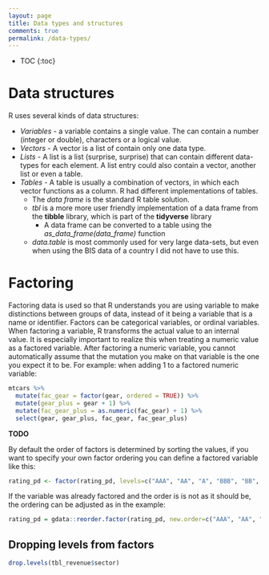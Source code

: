 ```yaml
---
layout: page
title: Data types and structures
comments: true
permalink: /data-types/
---
```


* TOC
{:toc}

# Data structures

R uses several kinds of data structures:

*   _Variables_ - a variable contains a single value. The can contain a number (integer or double), characters or a logical value.
*   _Vectors_ - A vector is a list of contain only one data type.
*   _Lists_ - A list is a list (surprise, surprise) that can contain different data-types for each element. A list entry could also contain a vector, another list or even a table.
*   _Tables_ - A table is usually a combination of vectors, in which each vector functions as a column. R had different implementations of tables.
    *   The _data frame_ is the standard R table solution.
    *   _tbl_ is a more more user friendly implementation of a data frame from the **tibble** library, which is part of the **tidyverse** library
        *   A data frame can be converted to a table using the _as_data_frame(data_frame)_ function
    *   _data.table_ is most commonly used for very large data-sets, but even when using the BIS data of a country I did not have to use this.

# Factoring

Factoring data is used so that R understands you are using variable to make distinctions between groups of data, instead of it being a variable that is a name or identifier. Factors can be categorical variables, or ordinal variables.
When factoring a variable, R transforms the actual value to an internal value. It is especially important to realize this when treating a numeric value as a factored variable. After factoring a numeric variable, you cannot automatically assume that the mutation you make on that variable is the one you expect it to be. For example: when adding 1 to a factored numeric variable:
```r
mtcars %>%
  mutate(fac_gear = factor(gear, ordered = TRUE)) %>%
  mutate(gear_plus = gear + 1) %>%
  mutate(fac_gear_plus = as.numeric(fac_gear) + 1) %>%
  select(gear, gear_plus, fac_gear, fac_gear_plus)
```

**TODO**

By default the order of factors is determined by sorting the values, if you want to specify your own factor ordering you can define a factored variable like this:

```r
rating_pd <- factor(rating_pd, levels=c("AAA", "AA", "A", "BBB", "BB", "B", "CCC", "CC", "C", "D"), ordered=TRUE)
```

If the variable was already factored and the order is is not as it should be, the ordering can be adjusted as in the example:

```r
rating_pd = gdata::reorder.factor(rating_pd, new.order=c("AAA", "AA", "A", "BBB", "BB", "B", "CCC", "CC", "C", "D"))
```
<a name="dropping-factor-levels"></a>
## Dropping levels from factors

```r
drop.levels(tbl_revenue$sector)
```

